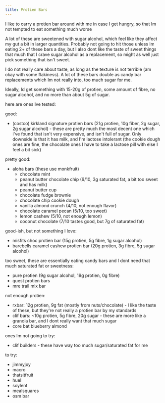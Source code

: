 ```yaml
---
title: Protien Bars
---
```


I like to carry a protien bar around with me in case I get hungry, so that Im not tempted to eat something much worse

A lot of these are sweetened with sugar alcohol, which feel like they affect my gut a bit in larger quantities. Probably not going to hit those unless Im eating 2+ of these bars a day, but I also dont like the taste of sweet things that much that I crave sugar alcohol as a replacement, so might as well just pick something that isn't sweet.

I do not really care about taste, as long as the texture is not terrible (am okay with some flakiness). A lot of these bars double as candy bar replacements which Im not really into, too much sugar for me.

Ideally, Id get something with 15-20g of protien, some amount of fibre, no sugar alcohol, and no more than about 5g of sugar.

here are ones Ive tested:

good:

- (costco) kirkland signature protien bars (21g protien, 10g fiber, 2g sugar, 2g sugar alcohol) - these are pretty much the most decent one which I've found that isn't very expensive, and isn't full of sugar. Only downside is that it has milk, and I'm lactose intolerant (the cookie dough ones are fine, the chocolate ones I have to take a lactose pill with else I feel a bit sick)

pretty good:

- aloha bars (these use monkfruit)
  - chocolate mint
  - peanut butter chocolate chip (6/10, 3g saturated fat, a bit too sweet and has milk)
  - peanut butter cup
  - chocolate fudge brownie
  - chocolate chip cookie dough
  - vanilla almond crunch (4/10, not enough flavor)
  - chocolate caramel pecan (5/10, too sweet)
  - lemon cashew (5/10, not enough lemon)
  - coconut chocolate (7/10 tastes good, but 7g of saturated fat)

good-ish, but not something I love:

- misfits choc protien bar (15g protien, 5g fibre, 1g sugar alcohol)
- barebells caramel cashew protien bar (20g protien, 3g fibre, 5g sugar alcohol)

too sweet, these are essentially eating candy bars and I dont need that much saturated fat or sweetness:

- pure protien (9g sugar alcohol, 19g protien, 0g fibre)
- quest protien bars
- mre trail mix bar

not enough protien:

- rxbar: 12g protien, 9g fat (mostly from nuts/chocolate) - I like the taste of these, but they're not really a protien bar by my standards
- clif bars: ~10g protien, 5g fibre, 20g sugar - these are more like a granola bar, and I dont really want that much sugar
- core bat blueberry almond

ones Im not going to try:

- clif builders - these have way too much sugar/saturated fat for me

to try:

- jimmyjoy
- macro
- thatsitfruit
- huel
- soylent
- mealsquares
- osm bar
